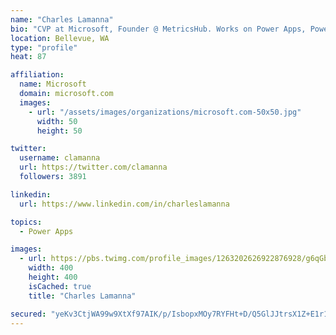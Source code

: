 ```yaml
---
name: "Charles Lamanna"
bio: "CVP at Microsoft, Founder @ MetricsHub. Works on Power Apps, Power Automate, Power Virtual Agent, Common Data Service and Dynamics 365."
location: Bellevue, WA
type: "profile"
heat: 87

affiliation:
  name: Microsoft
  domain: microsoft.com
  images:
    - url: "/assets/images/organizations/microsoft.com-50x50.jpg"
      width: 50
      height: 50

twitter:
  username: clamanna
  url: https://twitter.com/clamanna
  followers: 3891

linkedin:
  url: https://www.linkedin.com/in/charleslamanna

topics:
  - Power Apps

images:
  - url: https://pbs.twimg.com/profile_images/1263202626922876928/g6qGbHZ-_400x400.jpg
    width: 400
    height: 400
    isCached: true
    title: "Charles Lamanna"

secured: "yeKv3CtjWA99w9XtXf97AIK/p/IsbopxMOy7RYFHt+D/Q5GlJJtrsX1Z+E1r1egzUhzlZkmrQ9Ng6qHlOOZERKT6LOUPdyW45PbKdPuBYV30O/4YB9cTDjblkuKr9uJwVJIp3vYDSjqno0QfPblAouPiDAcxCMQKpXJ9Y0Qqu7XVNibabJhXGOBKAYkHen1RwtH4e/b/uDkdT0Dp93J+A7/Ah0kBdj5QKdUiOoc1H0+gODD3FNIPa3/tmryLFFiJLyc9BGXShLOWN1sDIcWM++SXpoLtzbnn7CmNh6sQn4RocX5vnO5WvW2TJNa2AY7jMFnGxnkFKdXJ03uELJFEOX513IVZfgV/PuugVl/2wjjhT/Feqbw7f5zHxyg2gi/2VrhIpGflg5C5AlAqy+DD3gzpJDbovnAVnwNZ20c/y70=;L/Y1i3Zl6GSfJKo5qtqBIA=="
---
```


